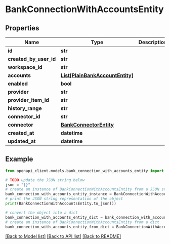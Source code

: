 # BankConnectionWithAccountsEntity


## Properties

Name | Type | Description | Notes
------------ | ------------- | ------------- | -------------
**id** | **str** |  | 
**created_by_user_id** | **str** |  | 
**workspace_id** | **str** |  | 
**accounts** | [**List[PlainBankAccountEntity]**](PlainBankAccountEntity.md) |  | 
**enabled** | **bool** |  | 
**provider** | **str** |  | 
**provider_item_id** | **str** |  | 
**history_range** | **str** |  | 
**connector_id** | **str** |  | 
**connector** | [**BankConnectorEntity**](BankConnectorEntity.md) |  | 
**created_at** | **datetime** |  | 
**updated_at** | **datetime** |  | 

## Example

```python
from openapi_client.models.bank_connection_with_accounts_entity import BankConnectionWithAccountsEntity

# TODO update the JSON string below
json = "{}"
# create an instance of BankConnectionWithAccountsEntity from a JSON string
bank_connection_with_accounts_entity_instance = BankConnectionWithAccountsEntity.from_json(json)
# print the JSON string representation of the object
print(BankConnectionWithAccountsEntity.to_json())

# convert the object into a dict
bank_connection_with_accounts_entity_dict = bank_connection_with_accounts_entity_instance.to_dict()
# create an instance of BankConnectionWithAccountsEntity from a dict
bank_connection_with_accounts_entity_from_dict = BankConnectionWithAccountsEntity.from_dict(bank_connection_with_accounts_entity_dict)
```
[[Back to Model list]](../README.md#documentation-for-models) [[Back to API list]](../README.md#documentation-for-api-endpoints) [[Back to README]](../README.md)


